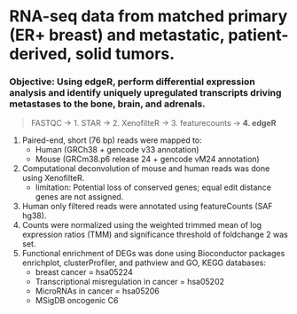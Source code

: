 # RNA-seq data from matched primary (ER+ breast) and metastatic, patient-derived, solid tumors. 
### Objective: Using edgeR, perform differential expression analysis and identify uniquely upregulated transcripts driving metastases to the bone, brain, and adrenals.  


>
> FASTQC -> 1. STAR -> 2. XenofilteR -> 3. featurecounts -> **4. edgeR** 
>


1. Paired-end, short (76 bp) reads were mapped to:
   + Human (GRCh38 + gencode v33 annotation)
   + Mouse (GRCm38.p6 release 24 + gencode vM24 annotation) 
2. Computational deconvolution of mouse and human reads was done using XenofilteR.
   + limitation: Potential loss of conserved genes; equal edit distance genes are not assigned.
3. Human only filtered reads were annotated using featureCounts (SAF hg38).
4. Counts were normalized using the weighted trimmed mean of log expression ratios (TMM) and significance threshold of foldchange 2 was set.
5. Functional enrichment of DEGs was done using Bioconductor packages enrichplot, clusterProfiler, and pathview and GO, KEGG databases:
   + breast cancer = hsa05224
   + Transcriptional misregulation in cancer = hsa05202
   + MicroRNAs in cancer = hsa05206
   + MSigDB oncogenic C6
   
   
   
   
   
   


